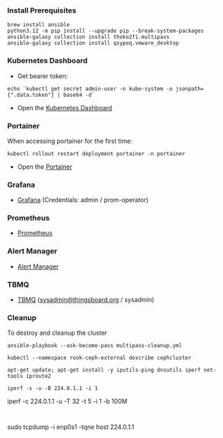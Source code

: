 ### Install Prerequisites

```
brew install ansible
python3.12 -m pip install --upgrade pip --break-system-packages
ansible-galaxy collection install theko2fi.multipass
ansible-galaxy collection install qsypoq.vmware_desktop
```

### Kubernetes Dashboard

* Get bearer token:

```
echo `kubectl get secret admin-user -n kube-system -o jsonpath={".data.token"} | base64 -d`
```

* Open the [Kubernetes Dashboard](https://dashboard.local)

### Portainer

When accessing portainer for the first time:

```
kubectl rollout restart deployment portainer -n portainer
```

* Open the [Portainer](https://portainer.local)

### Grafana

* [Grafana](https://grafana.local) (Credentials: admin / prom-operator)

### Prometheus

* [Prometheus](https://prometheus.local)


### Alert Manager

* [Alert Manager](https://alertmanager.local)


### TBMQ

 * [TBMQ](http://tbmq.local) (sysadmin@thingsboard.org / sysadmin)

### Cleanup 

To destroy and cleanup the cluster

```
ansible-playbook --ask-become-pass multipass-cleanup.yml 
```

```
kubectl --namespace rook-ceph-external describe cephcluster
```

```
apt-get update; apt-get install -y iputils-ping dnsutils iperf net-tools iproute2 
```

```
iperf -s -u -B 224.0.1.1 -i 1

```
iperf -c 224.0.1.1 -u -T 32 -t 5 -i 1 -b 100M
```


```
sudo tcpdump -i enp0s1 -tqne host 224.0.1.1
```